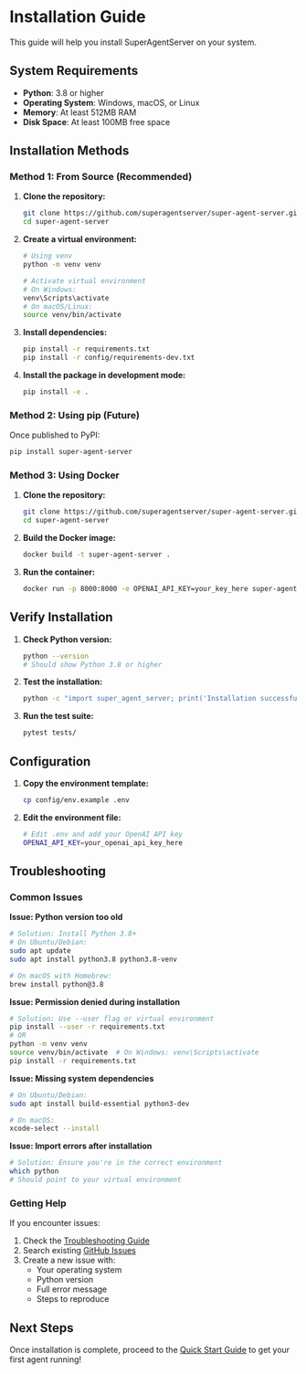 # Installation Guide

This guide will help you install SuperAgentServer on your system.

## System Requirements

- **Python**: 3.8 or higher
- **Operating System**: Windows, macOS, or Linux
- **Memory**: At least 512MB RAM
- **Disk Space**: At least 100MB free space

## Installation Methods

### Method 1: From Source (Recommended)

1. **Clone the repository:**
   ```bash
   git clone https://github.com/superagentserver/super-agent-server.git
   cd super-agent-server
   ```

2. **Create a virtual environment:**
   ```bash
   # Using venv
   python -m venv venv
   
   # Activate virtual environment
   # On Windows:
   venv\Scripts\activate
   # On macOS/Linux:
   source venv/bin/activate
   ```

3. **Install dependencies:**
   ```bash
   pip install -r requirements.txt
   pip install -r config/requirements-dev.txt
   ```

4. **Install the package in development mode:**
   ```bash
   pip install -e .
   ```

### Method 2: Using pip (Future)

Once published to PyPI:
```bash
pip install super-agent-server
```

### Method 3: Using Docker

1. **Clone the repository:**
   ```bash
   git clone https://github.com/superagentserver/super-agent-server.git
   cd super-agent-server
   ```

2. **Build the Docker image:**
   ```bash
   docker build -t super-agent-server .
   ```

3. **Run the container:**
   ```bash
   docker run -p 8000:8000 -e OPENAI_API_KEY=your_key_here super-agent-server
   ```

## Verify Installation

1. **Check Python version:**
   ```bash
   python --version
   # Should show Python 3.8 or higher
   ```

2. **Test the installation:**
   ```bash
   python -c "import super_agent_server; print('Installation successful!')"
   ```

3. **Run the test suite:**
   ```bash
   pytest tests/
   ```

## Configuration

1. **Copy the environment template:**
   ```bash
   cp config/env.example .env
   ```

2. **Edit the environment file:**
   ```bash
   # Edit .env and add your OpenAI API key
   OPENAI_API_KEY=your_openai_api_key_here
   ```

## Troubleshooting

### Common Issues

**Issue: Python version too old**
```bash
# Solution: Install Python 3.8+
# On Ubuntu/Debian:
sudo apt update
sudo apt install python3.8 python3.8-venv

# On macOS with Homebrew:
brew install python@3.8
```

**Issue: Permission denied during installation**
```bash
# Solution: Use --user flag or virtual environment
pip install --user -r requirements.txt
# OR
python -m venv venv
source venv/bin/activate  # On Windows: venv\Scripts\activate
pip install -r requirements.txt
```

**Issue: Missing system dependencies**
```bash
# On Ubuntu/Debian:
sudo apt install build-essential python3-dev

# On macOS:
xcode-select --install
```

**Issue: Import errors after installation**
```bash
# Solution: Ensure you're in the correct environment
which python
# Should point to your virtual environment
```

### Getting Help

If you encounter issues:

1. Check the [Troubleshooting Guide](../reference/troubleshooting.md)
2. Search existing [GitHub Issues](https://github.com/superagentserver/super-agent-server/issues)
3. Create a new issue with:
   - Your operating system
   - Python version
   - Full error message
   - Steps to reproduce

## Next Steps

Once installation is complete, proceed to the [Quick Start Guide](quick-start.md) to get your first agent running!
